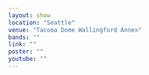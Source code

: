 ```yaml
---
layout: show
location: "Seattle"
venue: "Tacoma Dome Wallingford Annex"
bands: ""
link: ""
poster: ""
youtube: ""
---
```



